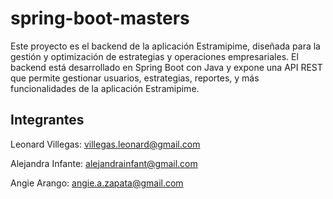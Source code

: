 # spring-boot-masters
Este proyecto es el backend de la aplicación Estramipime, diseñada para la gestión y optimización de estrategias y operaciones empresariales. El backend está desarrollado en Spring Boot con Java y expone una API REST que permite gestionar usuarios, estrategias, reportes, y más funcionalidades de la aplicación Estramipime.

## Integrantes
Leonard Villegas: villegas.leonard@gmail.com

Alejandra Infante: alejandrainfant@gmail.com

Angie Arango: angie.a.zapata@gmail.com
